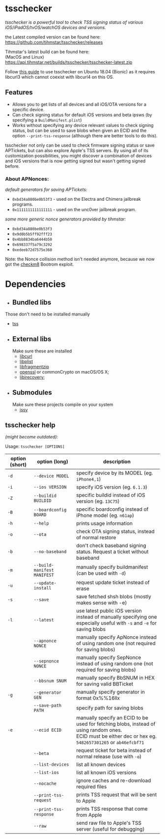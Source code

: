 # tsschecker  
_tsschecker is a powerful tool to check TSS signing status of various iOS/iPadOS/tvOS/watchOS devices and versions._

the Latest compiled version can be found here: https://github.com/tihmstar/tsschecker/releases

Tihmstar's latest build can be found here:    
(MacOS and Linux)    
https://api.tihmstar.net/builds/tsschecker/tsschecker-latest.zip

Follow [this guide](https://dev.to/jake/using-libcurl3-and-libcurl4-on-ubuntu-1804-bionic-184g) to use tsschecker on Ubuntu 18.04 (Bionic) as it requires libcurl3 which cannot coexist with libcurl4 on this OS.

## Features  
* Allows you to get lists of all devices and all iOS/OTA versions for a specific device.
* Can check signing status for default iOS versions and beta ipsws (by specifying a `BuildManifest.plist`)
* Works without specifying any device relevant values to check signing status, but can be used to save blobs when given an ECID and the option `--print-tss-response` (although there are better tools to do this).

tsschecker not only can be used to check firmware signing status or save APTickets, but can also explore Apple's TSS servers.
By using all of its customization possibilities, you might discover a combination of devices and iOS versions that is now getting signed but wasn't getting signed before. 

### About APNonces:
_default generators for saving APTickets:_
* `0xbd34a880be0b53f3` - used on the Electra and Chimera jailbreak programs.
* `0x1111111111111111` - used on the unc0ver jailbreak program.

_some more generic nonce generators provided by tihmstar:_
* `0xbd34a880be0b53f3`
* `0x9d0b5b5ff92fff23`
* `0x4bb8834ba6444b50`
* `0x698337f5a79c3292`
* `0xedeeb72d7575e360`

Note: the Nonce collision method isn't needed anymore, because we now got the [checkm8](https://github.com/axi0mx/ipwndfu) Bootrom exploit.

# Dependencies
*  ## Bundled libs
  Those don't need to be installed manually
  * [tss](https://github.com/libimobiledevice)
* ## External libs
  Make sure these are installed
  * [libcurl](https://curl.haxx.se/libcurl/)
  * [libplist](https://github.com/libimobiledevice/libplist)
  * [libfragmentzip](https://github.com/tihmstar/libfragmentzip)
  * [openssl](https://github.com/openssl/openssl) or commonCrypto on macOS/OS X;
  * [libirecovery](https://github.com/libimobiledevice/libirecovery);
* ## Submodules
  Make sure these projects compile on your system
  * [jssy](https://github.com/tihmstar/jssy)

## tsschecker help  
_(might become outdated):_

Usage: `tsschecker [OPTIONS]`

| option (short) | option (long)             | description                                                                       |
|----------------|---------------------------|-----------------------------------------------------------------------------------|
|  `-d`          | `--device MODEL`          | specify device by its MODEL (eg. `iPhone4,1`)                                     |
|  `-i`          | `--ios VERSION`           | specify iOS version (eg. `6.1.3`)                                                 |
|  `-Z`				      | `--buildid BUILDID`	| specific buildid instead of iOS version (eg. `13C75`)							               |
|  `-B` 	   | `--boardconfig BOARD`	   | specific boardconfig instead of iPhone model (eg. `n61ap`)						             |
|  `-h`          | `--help`                  | prints usage information                                                          |
|  `-o`          | `--ota`	                 | check OTA signing status, instead of normal restore                               |
|  `-b`          | `--no-baseband`           | don't check baseband signing status. Request a ticket without baseband            |
|  `-m`          |`--build-manifest MANIFEST`| manually specify buildmanifest (can be used with `-d`)                           | 
|  `-u`          |`--update-install         `| request update ticket instead of erase                          |  
|  `-s`          | `--save`		     		       | save fetched shsh blobs (mostly makes sense with -e)                              |
|  `-l`			     | `--latest`  				       | use latest public iOS version instead of manually specifying one<br>especially useful with `-s` and `-e` for saving blobs                                                                                              |
|      			     | `--apnonce NONCE`   		   | manually specify ApNonce instead of using random one (not required for saving blobs) |
|      			     | `--sepnonce NONCE`        | manually specify SepNonce instead of using random one (not required for saving blobs) 		                                                                                                                                  |
|                           | `--bbsnum SNUM`        | manually specify BbSNUM in HEX for saving valid BBTicket                                                                                                                                         |
|  `-g`                       | `--generator GEN`        | manually specify generator in format 0x%%16llx                                                                                                                                         |
|      			     | `--save-path PATH`        | specify path for saving blobs 		 														 |
|  `-e`          | `--ecid ECID`	         | manually specify an ECID to be used for fetching blobs, instead of using random ones. <br>ECID must be either dec or hex eg. `5482657301265` or `ab46efcbf71`                                                          |
|                |  `--beta`	             | request ticket for beta instead of normal release (use with `-o`)                |
|                | `--list-devices`          | list all known devices                                                            |
|                |`--list-ios`	             | list all known iOS versions                                                       |
|                |`--nocache`       	     | ignore caches and re-download required files                                      |
|                |`--print-tss-request`      | prints TSS request that will be sent to Apple                                      |
|                |`--print-tss-response`     | prints TSS response that come from Apple                                  |
|                |`--raw`     | send raw file to Apple's TSS server (useful for debugging)                                 |
